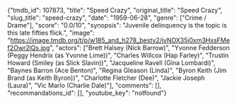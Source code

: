 {"tmdb_id": 107873, "title": "Speed Crazy", "original_title": "Speed Crazy", "slug_title": "speed-crazy", "date": "1959-06-28", "genre": ["Crime / Drame"], "score": "0.0/10", "synopsis": "Juvenile delinquency is the topic is this late fifties flick.", "image": "https://image.tmdb.org/t/p/w185_and_h278_bestv2/jvNOX35j0xm3HxsFMef2Owr2lQs.jpg", "actors": ["Brett Halsey (Nick Barrow)", "Yvonne Fedderson (Peggy Hendrix (as Yvonne Lime))", "Charles Willcox (Hap Farley)", "Trustin Howard (Smiley (as Slick Slavin))", "Jacqueline Ravell (Gina Lombardi)", "Baynes Barron (Ace Benton)", "Regina Gleason (Linda)", "Byron Keith (Jim Brand (as Keith Byron))", "Charlotte Fletcher (Dee)", "Jackie Joseph (Laura)", "Vic Marlo (Charlie Dale)"], "comments": [], "recommandations_id": [], "youtube_key": "notfound"}